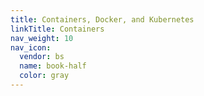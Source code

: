 ```yaml
---
title: Containers, Docker, and Kubernetes
linkTitle: Containers
nav_weight: 10
nav_icon:
  vendor: bs
  name: book-half
  color: gray
---
```

